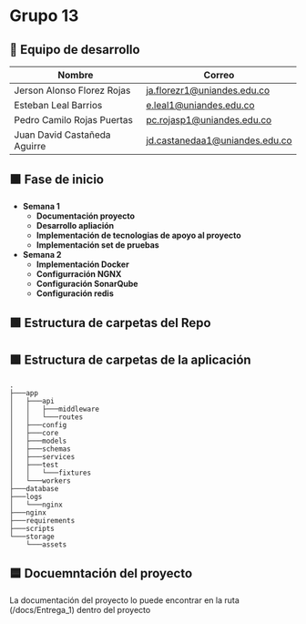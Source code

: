 # Grupo 13

## 👥 Equipo de desarrollo 

| Nombre | Correo |
|--------|--------|
|Jerson Alonso Florez Rojas | ja.florezr1@uniandes.edu.co|
|Esteban Leal Barrios | e.leal1@uniandes.edu.co |
|Pedro Camilo Rojas Puertas | pc.rojasp1@uniandes.edu.co| 
|Juan David Castañeda Aguirre| jd.castanedaa1@uniandes.edu.co|

## 🟧 Fase de inicio
- **Semana 1**
  - **Documentación proyecto**
  - **Desarrollo apliación**
  - **Implementación de tecnologias de apoyo al proyecto**
  - **Implementación set de pruebas**
- **Semana 2**
  - **Implementación Docker**
  - **Configurración NGNX**
  - **Configuración SonarQube**
  - **Configuración redis**

## 🟩 Estructura de carpetas del Repo

## 🟩 Estructura de carpetas de la aplicación 
```text
.
├───app
│   ├───api
│   │   ├───middleware
│   │   └───routes
│   ├───config
│   ├───core
│   ├───models
│   ├───schemas
│   ├───services
│   ├───test
│   │   └───fixtures
│   └───workers
├───database
├───logs
│   └───nginx
├───nginx
├───requirements
├───scripts
└───storage
    └───assets
```
## 🟦 Docuemntación del proyecto
La documentación del proyecto lo puede encontrar en la ruta (/docs/Entrega_1) dentro del proyecto 
